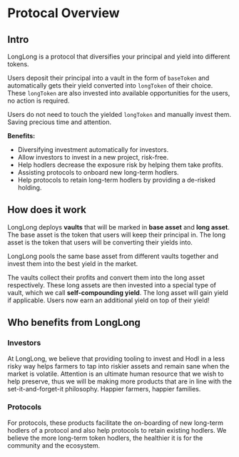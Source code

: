 # Protocal Overview

## Intro

LongLong is a protocol that diversifies your principal and yield into different tokens. 

Users deposit their principal into a vault in the form of `baseToken` and automatically gets their yield converted into `longToken` of their choice. These `longToken` are also invested into available opportunities for the users, no action is required. 

Users do not need to touch the yielded `longToken` and manually invest them. Saving precious time and attention.

**Benefits:**
* Diversifying investment automatically for investors.
* Allow investors to invest in a new project, risk-free.
* Help hodlers decrease the exposure risk by helping them take profits.
* Assisting protocols to onboard new long-term hodlers.
* Help protocols to retain long-term hodlers by providing a de-risked holding.

## How does it work

LongLong deploys **vaults** that will be marked in **base asset** and **long asset**. The base asset is the token that users will keep their principal in. The long asset is the token that users will be converting their yields into.

LongLong pools the same base asset from different vaults together and invest them into the best yield in the market.

The vaults collect their profits and convert them into the long asset respectively. These long assets are then invested into a special type of vault, which we call **self-compounding yield**. The long asset will gain yield if applicable. Users now earn an additional yield on top of their yield!

## Who benefits from LongLong

### Investors
 At LongLong, we believe that providing tooling to invest and Hodl in a less risky way helps farmers to tap into riskier assets and remain sane when the market is volatile. Attention is an ultimate human resource that we wish to help preserve, thus we will be making more products that are in line with the set-it-and-forget-it philosophy. Happier farmers, happier families.

### Protocols
 For protocols, these products facilitate the on-boarding of new long-term hodlers of a protocol and also help protocols to retain existing hodlers. We believe the more long-term token hodlers, the healthier it is for the community and the ecosystem.